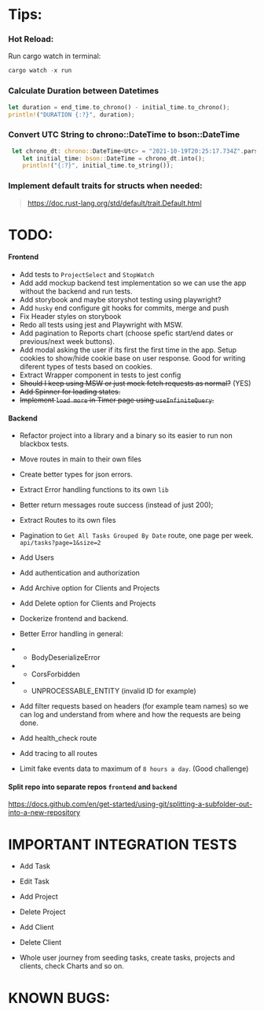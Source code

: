 # Tips:

### Hot Reload:

Run cargo watch in terminal:

```rs
cargo watch -x run
```

### Calculate Duration between Datetimes

```rs
let duration = end_time.to_chrono() - initial_time.to_chrono();
println!("DURATION {:?}", duration);
```

### Convert UTC String to chrono::DateTime<Utc> to bson::DateTime

```rs
 let chrono_dt: chrono::DateTime<Utc> = "2021-10-19T20:25:17.734Z".parse().unwrap();
    let initial_time: bson::DateTime = chrono_dt.into();
    println!("{:?}", initial_time.to_string());
```

### Implement default traits for structs when needed:

> https://doc.rust-lang.org/std/default/trait.Default.html

# TODO:

#### Frontend

- Add tests to `ProjectSelect` and `StopWatch`
- Add add mockup backend test implementation so we can use the app without the backend and run tests.
- Add storybook and maybe storyshot testing using playwright?
- Add `husky` end configure git hooks for commits, merge and push
- Fix Header styles on storybook
- Redo all tests using jest and Playwright with MSW.
- Add pagination to Reports chart (choose spefic start/end dates or previous/next week buttons).
- Add modal asking the user if its first the first time in the app.
  Setup cookies to show/hide cookie base on user response. Good for writing diferent types of tests based on cookies.
- Extract Wrapper component in tests to jest config
- ~~Should I keep using MSW or just mock fetch requests as normal?~~ (YES)
- ~~Add Spinner for loading states.~~
- ~~Implement `load more` in Timer page using `useInfiniteQuery`.~~

#### Backend

- Refactor project into a library and a binary so its easier to run non blackbox tests.

- Move routes in main to their own files
- Create better types for json errors.
- Extract Error handling functions to its own `lib`
- Better return messages route success (instead of just 200);
- Extract Routes to its own files
- Pagination to `Get All Tasks Grouped By Date` route, one page per week. `api/tasks?page=1&size=2`
- Add Users
- Add authentication and authorization
- Add Archive option for Clients and Projects
- Add Delete option for Clients and Projects
- Dockerize frontend and backend.
- Better Error handling in general:
- - BodyDeserializeError
- - CorsForbidden
- - UNPROCESSABLE_ENTITY (invalid ID for example)

- Add filter requests based on headers (for example team names) so we can log and understand from where and how the requests are being done.
- Add health_check route
- Add tracing to all routes

- Limit fake events data to maximum of `8 hours a day`. (Good challenge)

#### Split repo into separate repos `frontend` and `backend`

https://docs.github.com/en/get-started/using-git/splitting-a-subfolder-out-into-a-new-repository

# IMPORTANT INTEGRATION TESTS

- Add Task
- Edit Task
- Add Project
- Delete Project
- Add Client
- Delete Client

- Whole user journey from seeding tasks, create tasks, projects and clients, check Charts and so on.

# KNOWN BUGS:
